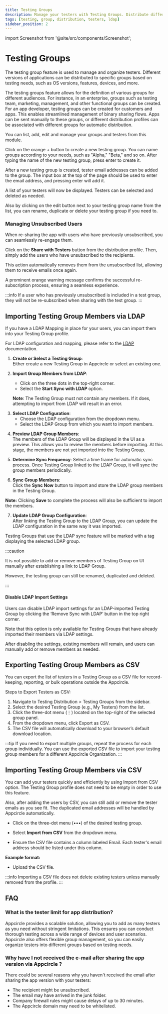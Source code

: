 ```yaml
---
title: Testing Groups
description: Manage your testers with Testing Groups. Distribute different app versions based on OS, features, and devices.
tags: [testing, group, distribution, testers, ldap]
sidebar_position: 2
---
```


import Screenshot from '@site/src/components/Screenshot';

# Testing Groups

The testing group feature is used to manage and organize testers. Different versions of applications can be distributed to specific groups based on testing needs, such as OS versions, features, devices, and more.

The testing groups feature allows for the definition of various groups for different audiences. For instance, in an enterprise, groups such as testing team, marketing, management, and other functional groups can be created. For an app developer, testing groups can be created for customers and apps. This enables streamlined management of binary sharing flows. Apps can be sent manually to these groups, or different distribution profiles can be associated with different groups for automatic distribution.

You can list, add, edit and manage your groups and testers from this module.

<Screenshot url='https://cdn.appcircle.io/docs/assets/BE5885-testing1.png' />

Click on the orange + button to create a new testing group. You can name groups according to your needs, such as "Alpha," "Beta," and so on. After typing the name of the new testing group, press enter to create it.

<Screenshot url='https://cdn.appcircle.io/docs/assets/BE5885-testing2.png' />

After a new testing group is created, tester email addresses can be added to the group. The input box at the top of the page should be used to enter the email address, and pressing enter will add it.

A list of your testers will now be displayed. Testers can be selected and deleted as needed.

<Screenshot url='https://cdn.appcircle.io/docs/assets/BE5885-testing3.png' />

Also by clicking on the edit button next to your testing group name from the list, you can rename, duplicate or delete your testing group if you need to.

<Screenshot url='https://cdn.appcircle.io/docs/assets/BE5885-testing4.png' />

### Managing Unsubscribed Users

When re-sharing the app with users who have previously unsubscribed, you can seamlessly re-engage them.

Click on the **Share with Testers** button from the distribution profile. Then, simply add the users who have unsubscribed to the recipients.

This action automatically removes them from the unsubscribed list, allowing them to receive emails once again.

A prominent orange warning message confirms the successful re-subscription process, ensuring a seamless experience.

<Screenshot url='https://cdn.appcircle.io/docs/assets/2630-ManagingUnsubscribedUsers.png' />

:::info
If a user who has previously unsubscribed is included in a test group, they will not be re-subscribed when sharing with the test group.
:::

## Importing Testing Group Members via LDAP

If you have a LDAP Mapping in place for your users, you can import them into your Testing Group profile.

For LDAP configuration and mapping, please refer to the [LDAP](/account-and-organization/my-organization/security/authentications/distribution-ldap-authentication) documentation.

1. **Create or Select a Testing Group**:  
   Either create a new Testing Group in Appcircle or select an existing one.

2. **Import Group Members from LDAP**:
    - Click on the three dots in the top-right corner.
    - Select the **Start Sync with LDAP** option.

   **Note**: The Testing Group must not contain any members. If it does, attempting to import from LDAP will result in an error.

<Screenshot url='https://cdn.appcircle.io/docs/assets/BE5885-testing5.png' />

3. **Select LDAP Configuration**:
    - Choose the LDAP configuration from the dropdown menu.
    - Select the LDAP Group from which you want to import members.

<Screenshot url='https://cdn.appcircle.io/docs/assets/BE-3990-menu.png' />

4. **Preview LDAP Group Members**:  
   The members of the LDAP Group will be displayed in the UI as a preview. This allows you to review the members before importing. At this stage, the members are not yet imported into the Testing Group.

<Screenshot url='https://cdn.appcircle.io/docs/assets/BE-3990-config.png' />

5. **Determine Sync Frequency**:
   Select a time frame for automatic sync process. Once Testing Group linked to the LDAP Group, it will sync the group members periodically.

<Screenshot url='https://cdn.appcircle.io/docs/assets/BE-3990-sync.png' />

6. **Sync Group Members**:  
   Click the **Sync Now** button to import and store the LDAP group members in the Testing Group.

**Note:** Clicking **Save** to complete the process will also be sufficient to import the members.

<Screenshot url='https://cdn.appcircle.io/docs/assets/BE-3990-imported.png' />

7. **Update LDAP Group Configuration**:  
   After linking the Testing Group to the LDAP Group, you can update the LDAP configuration in the same way it was imported.

Testing Groups that use the LDAP sync feature will be marked with a tag displaying the selected LDAP group.

<Screenshot url='https://cdn.appcircle.io/docs/assets/BE-3990-final.png' />

:::caution

It is not possible to add or remove members of Testing Group on UI manually after establishing a link to LDAP Group.

However, the testing group can still be renamed, duplicated and deleted.

:::

#### Disable LDAP Import Settings

Users can disable LDAP import settings for an LDAP-imported Testing Group by clicking the ‘Remove Sync with LDAP’ button in the top right corner. 

Note that this option is only available for Testing Groups that have already imported their members via LDAP settings. 

After disabling the settings, existing members will remain, and users can manually add or remove members as needed.

<Screenshot url='https://cdn.appcircle.io/docs/assets/BE5885-testing0.png' />

<Screenshot url='https://cdn.appcircle.io/docs/assets/BE5678-import3.png' />

## Exporting Testing Group Members as CSV

You can export the list of testers in a Testing Group as a CSV file for record-keeping, reporting, or bulk operations outside the Appcircle.

<Screenshot url='https://cdn.appcircle.io/docs/assets/fe1694-export.png' />

Steps to Export Testers as CSV:

1.	Navigate to Testing Distribution > Testing Groups from the sidebar.
2.	Select the desired Testing Group (e.g., My Testers) from the list.
3.	Click the three-dot menu (⋮) located on the top-right of the selected group panel.
4.	From the dropdown menu, click Export as CSV.
5.	The CSV file will automatically download to your browser’s default download location.

:::tip
If you need to export multiple groups, repeat the process for each group individually. You can use the exported CSV file to import your testing group members for a different Appcircle Organization.
:::

## Importing Testing Group Members via CSV

You can add your testers quickly and efficiently by using Import from CSV option. The Testing Group profile does not need to be empty in order to use this feature.

Also, after adding the users by CSV, you can still add or remove the tester emails as you see fit. The duplicated email addresses will be handled by Appcircle automatically.

<Screenshot url='https://cdn.appcircle.io/docs/assets/BE5885-testing6.png' />

- Click on the three-dot menu (•••) of the desired testing group.

- Select **Import from CSV** from the dropdown menu.

- Ensure the CSV file contains a column labeled Email. Each tester's email address should be listed under this column.

**Example format:**

<Screenshot url='https://cdn.appcircle.io/docs/assets/BE5939-ss5.png' />

<Screenshot url='https://cdn.appcircle.io/docs/assets/BE5885-testing7.png' />

- Upload the CSV file.

<Screenshot url='https://cdn.appcircle.io/docs/assets/BE5885-testing8.png' />

<Screenshot url='https://cdn.appcircle.io/docs/assets/BE5885-testing9.png' />

:::info
Importing a CSV file does not delete existing testers unless manually removed from the profile.
:::

## FAQ

### What is the tester limit for app distribution?

Appcircle provides a scalable solution, allowing you to add as many testers as you need without stringent limitations. This ensures you can conduct thorough testing across a wide range of devices and user scenarios. Appcircle also offers flexible group management, so you can easily organize testers into different groups based on testing needs.

### Why have I not received the e-mail after sharing the app version via Appcircle ? 

There could be several reasons why you haven't received the email after sharing the app version with your testers:

- The recipient might be unsubscribed.
- The email may have arrived in the junk folder.
- Company firewall rules might cause delays of up to 30 minutes.
- The Appcircle domain may need to be whitelisted.